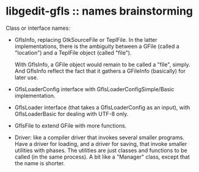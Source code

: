 libgedit-gfls :: names brainstorming
====================================

Class or interface names:
- GflsInfo, replacing GtkSourceFile or TeplFile. In the latter implementations,
  there is the ambiguity between a GFile (called a "location") and a TeplFile
  object (called "file").

  With GflsInfo, a GFile object would remain to be called a "file", simply. And
  GflsInfo reflect the fact that it gathers a GFileInfo (basically) for later
  use.

- GflsLoaderConfig interface with GflsLoaderConfigSimple/Basic implementation.
- GflsLoader interface (that takes a GflsLoaderConfig as an input), with
  GflsLoaderBasic for dealing with UTF-8 only.

- GflsFile to extend GFile with more functions.

- Driver: like a compiler driver that invokes several smaller programs. Have a
  driver for loading, and a driver for saving, that invoke smaller utilities
  with phases. The utilities are just classes and functions to be called (in the
  same process). A bit like a "Manager" class, except that the name is shorter.
